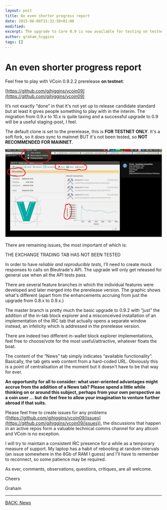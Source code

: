 ```yaml
---
layout: post
title: An even shorter progress report
date: 2015-06-08T15:32:58+01:00
modified:
excerpt: The upgrade to Core 0.9 is now available for testing on testnet.
author: graham_higgins
tags: []
---
```


# An even shorter progress report


Feel free to play with VCoin 0.9.2.2 prerelease **on testnet**:

[https://github.com/gjhiggins/vcoin09](https://github.com/gjhiggins/vcoin09)

It’s not exactly “done” in that it's not yet up to release candidate standard but at least it gives people something to play with in the interim. The migration from 0.9.x to 10.x is quite taxing and a successful upgrade to 0.9 will be a useful staging-post, I feel.

The default clone is set to the prerelease, this is **FOR TESTNET ONLY**. It's a soft fork, so it *does* sync to mainnet BUT it's not been tested, so **NOT RECOMMENDED FOR MAINNET**.

![Screenshot](/assets/images/graphics/vcoin0.9-wallet-commented.jpg)

There are remaining issues, the most important of which is:

THE EXCHANGE TRADING TAB HAS NOT BEEN TESTED

In order to have *reliable and reproducible tests*, I'll need to create mock responses to calls on Bleutrade's API. The upgrade will only get released for general use when all the API tests pass.

There are several feature branches in which the individual features were developed and later merged into the prerelease version. The graphic shows what's different (apart from the enhancements accruing from just the upgrade from 0.8.x to 0.9.x.)

The master branch is pretty much the basic upgrade to 0.9.2 with “just” the addition of the in-tab block explorer and a misconceived installation of an implementation of the IRC tab that actually opens a separate window instead, an infelicity which is addressed in the prerelease version.

There are indeed two different in-wallet block explorer implementations, feel free to choose/vote for the most useful/attractive, whatever floats the boat.

The content of the “News” tab simply indicates “available functionality”. Basically, the tab gets web content from a hard-coded URL. Obviously this is a point of centralisation at the moment but it doesn't have to be that way for ever.

**An opportunity for all to consider: what user-oriented advantages might accrue from the addition of a News tab? Please spend a little while thinking on or around this subject, perhaps from your own perspective as a coin user ... but do feel free to allow your imagination to venture further abroad if that suits.**

Please feel free to create issues for any problems ([https://github.com/gjhiggins/vcoin09/issues](https://github.com/gjhiggins/vcoin09/issues)), the discussions that happen in an active repos form a valuable technical comms channel for any altcoin and VCoin is no exception.

I will try to maintain a consistent IRC presence for a while as a temporary measure of support. My laptop has a habit of rebooting at random intervals (an issue somewhere in the 8Gb of RAM I guess) and I'll have to remember to reconnect, so some patience may be required.

As ever, comments, observations, questions, critiques, are all welcome.

Cheers

Graham

---

<div><a markdown="0" href="{{ site.url }}/news" class="btn">BACK: News</a></div>